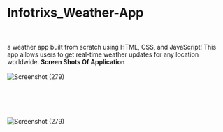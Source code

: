 # Infotrixs_Weather-App


<br><br>
a weather app built from scratch using HTML, CSS, and JavaScript! This app allows users
to get real-time weather updates for any location worldwide.
**Screen Shots Of Application** <br><br>
![Screenshot (279)](https://github.com/Pavanjangle/Infotrixs_Weather-App/blob/main/weather%20app%20ss.png?raw=true)
<br><br>
<br><br>
<br><br>
![Screenshot (279)](https://github.com/Pavanjangle/Infotrixs_Weather-App/blob/main/weather%20app%20ss.png?raw=true)
<br><br>
<br><br>
